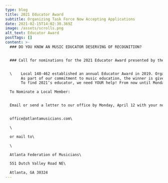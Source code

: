 ```yaml
---
type: blog
title: 2021 Educator Award
subtitle: Organizing Task Force Now Accepting Applications
date: 2021-02-15T14:02:30.369Z
image: /assets/scrolls.png
alt_text: Educator Award
postTags: []
content: >-
  ### DO YOU KNOW AN MUSIC EDUCATOR DESERVING OF RECOGNITION?


  ### Call for nominations for the 2021 Educator Award presented by the Organizing Task Force are being accepted now


  \    Local 148-462 established an annual Educator Award in 2019. Organized by the OTF, this award is an honor from you, our members, to a brother or sister in the Local who exemplifies music education excellence.\
       As part of our commitment to music education, the winner is given $500 earmarked for a cause or organization of their choosing that is dedicated to music education.\
       To find 2021’s educator, we need YOUR help! From now until Monday, April 12, we are accepting nominations of Active Local 148-462 members who are rising to the challenges of teaching in this current environment and are dedicated to their students above and beyond notes on a page.

  To Nominate a Local Member:


  Email or send a letter to our office by Monday, April 12 with your nominee’s name, related experience, and the reason you are nominating this person.


  office@atlantamusicians.com\

  \

  or mail to\

  \

  Atlanta Federation of Musicians\

  551 Dutch Valley Road NE\

  Atlanta, GA 30324
---
```

